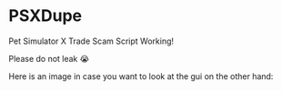 # PSXDupe
Pet Simulator X Trade Scam Script Working! 

Please do not leak 😭

Here is an image in case you want to look at the gui on the other hand:
